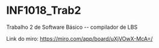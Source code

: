 # INF1018_Trab2
Trabalho 2 de Software Básico -- compilador de LBS

Link do miro: https://miro.com/app/board/uXjVOwX-McA=/